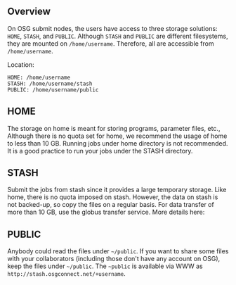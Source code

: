 [title]: - "Storage Solutions on OSG Connect"


Overview
--------

On OSG submit nodes, the users have access to three storage solutions: `HOME`, `STASH`, and `PUBLIC`.  Although `STASH` and `PUBLIC` are different
filesystems, they are mounted on `/home/username`. Therefore, all are accessible from `/home/username`.

Location:

    HOME: /home/username
    STASH: /home/username/stash
    PUBLIC: /home/username/public

HOME
----
The storage on home is meant for storing programs, parameter files, etc., Although there is no quota set for home, we recommend
the usage of home to less than 10 GB. Running jobs under home directory is not recommended. It is a good practice to run your jobs under
the STASH directory.

STASH
-----
Submit the jobs from stash since it provides a large temporary storage. Like home, there is no quota imposed on stash. However, the data on stash is not backed-up, so copy the files on a regular basis.  For data transfer of more than 10 GB, use the globus transfer service.   More details here:


PUBLIC
------
Anybody could read the files under `~/public`. If you want to share some files with your collaborators (including those don't have any account on OSG), 
keep the files under `~/public`. The `~public` is available via WWW as `http://stash.osgconnect.net/+username`.

 

